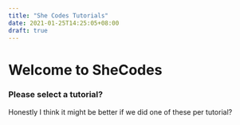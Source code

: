 ```yaml
---
title: "She Codes Tutorials"
date: 2021-01-25T14:25:05+08:00
draft: true
---
```


# Welcome to SheCodes

### Please select a tutorial?

Honestly I think it might be better if we did one of these per tutorial? 



